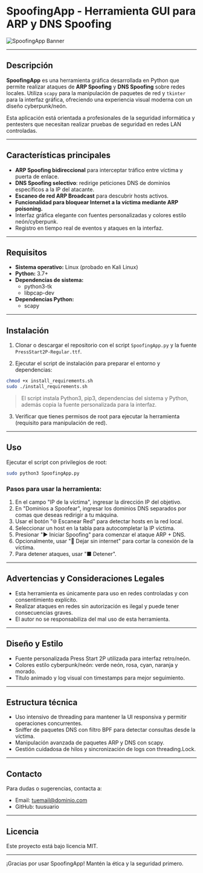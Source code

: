 # SpoofingApp - Herramienta GUI para ARP y DNS Spoofing

![SpoofingApp Banner](https://user-images.githubusercontent.com/placeholder/banner.png)

---

## Descripción

**SpoofingApp** es una herramienta gráfica desarrollada en Python que permite realizar ataques de **ARP Spoofing** y **DNS Spoofing** sobre redes locales. Utiliza `scapy` para la manipulación de paquetes de red y `tkinter` para la interfaz gráfica, ofreciendo una experiencia visual moderna con un diseño cyberpunk/neón.

Esta aplicación está orientada a profesionales de la seguridad informática y pentesters que necesitan realizar pruebas de seguridad en redes LAN controladas.

---

## Características principales

- **ARP Spoofing bidireccional** para interceptar tráfico entre víctima y puerta de enlace.
- **DNS Spoofing selectivo**: redirige peticiones DNS de dominios específicos a la IP del atacante.
- **Escaneo de red ARP Broadcast** para descubrir hosts activos.
- **Funcionalidad para bloquear Internet a la víctima mediante ARP poisoning.**
- Interfaz gráfica elegante con fuentes personalizadas y colores estilo neón/cyberpunk.
- Registro en tiempo real de eventos y ataques en la interfaz.

---

## Requisitos

- **Sistema operativo:** Linux (probado en Kali Linux)
- **Python:** 3.7+
- **Dependencias de sistema:**
  - python3-tk
  - libpcap-dev
- **Dependencias Python:**
  - scapy

---

## Instalación

1. Clonar o descargar el repositorio con el script `SpoofingApp.py` y la fuente `PressStart2P-Regular.ttf`.

2. Ejecutar el script de instalación para preparar el entorno y dependencias:

```bash
chmod +x install_requirements.sh
sudo ./install_requirements.sh
```

> El script instala Python3, pip3, dependencias del sistema y Python, además copia la fuente personalizada para la interfaz.

3. Verificar que tienes permisos de root para ejecutar la herramienta (requisito para manipulación de red).

---

## Uso

Ejecutar el script con privilegios de root:

```bash
sudo python3 SpoofingApp.py
```

### Pasos para usar la herramienta:

  1. En el campo "IP de la víctima", ingresar la dirección IP del objetivo.
  2. En "Dominios a Spoofear", ingresar los dominios DNS separados por comas que deseas redirigir a tu máquina.
  3. Usar el botón "🌐 Escanear Red" para detectar hosts en la red local.
  4. Seleccionar un host en la tabla para autocompletar la IP víctima.
  5. Presionar "▶ Iniciar Spoofing" para comenzar el ataque ARP + DNS.
  5. Opcionalmente, usar "🛑 Dejar sin internet" para cortar la conexión de la víctima.
  6. Para detener ataques, usar "■ Detener".

---

## Advertencias y Consideraciones Legales

  - Esta herramienta es únicamente para uso en redes controladas y con consentimiento explícito.
  - Realizar ataques en redes sin autorización es ilegal y puede tener consecuencias graves.
  - El autor no se responsabiliza del mal uso de esta herramienta.

---

## Diseño y Estilo

  - Fuente personalizada Press Start 2P utilizada para interfaz retro/neón.
  - Colores estilo cyberpunk/neón: verde neón, rosa, cyan, naranja y morado.
  - Título animado y log visual con timestamps para mejor seguimiento.

---

## Estructura técnica

  - Uso intensivo de threading para mantener la UI responsiva y permitir operaciones concurrentes.
  - Sniffer de paquetes DNS con filtro BPF para detectar consultas desde la víctima.
  - Manipulación avanzada de paquetes ARP y DNS con scapy.
  - Gestión cuidadosa de hilos y sincronización de logs con threading.Lock.

---

## Contacto

Para dudas o sugerencias, contacta a:

  - Email: tuemail@dominio.com
  - GitHub: tuusuario

---

## Licencia

Este proyecto está bajo licencia MIT.

---

¡Gracias por usar SpoofingApp!
Mantén la ética y la seguridad primero.
